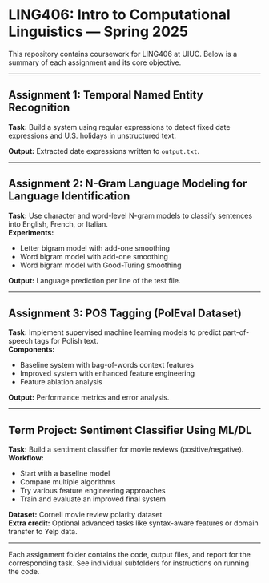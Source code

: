 # LING406: Intro to Computational Linguistics — Spring 2025

This repository contains coursework for LING406 at UIUC. Below is a summary of each assignment and its core objective.

---

## Assignment 1: Temporal Named Entity Recognition
**Task:** Build a system using regular expressions to detect fixed date expressions and U.S. holidays in unstructured text.  

**Output:** Extracted date expressions written to `output.txt`.

---

## Assignment 2: N-Gram Language Modeling for Language Identification
**Task:** Use character and word-level N-gram models to classify sentences into English, French, or Italian.  
**Experiments:**  
- Letter bigram model with add-one smoothing  
- Word bigram model with add-one smoothing  
- Word bigram model with Good-Turing smoothing

**Output:** Language prediction per line of the test file.

---

## Assignment 3: POS Tagging (PolEval Dataset)
**Task:** Implement supervised machine learning models to predict part-of-speech tags for Polish text.  
**Components:**  
- Baseline system with bag-of-words context features  
- Improved system with enhanced feature engineering  
- Feature ablation analysis

**Output:** Performance metrics and error analysis.

---

## Term Project: Sentiment Classifier Using ML/DL
**Task:** Build a sentiment classifier for movie reviews (positive/negative).  
**Workflow:**  
- Start with a baseline model  
- Compare multiple algorithms  
- Try various feature engineering approaches  
- Train and evaluate an improved final system

**Dataset:** Cornell movie review polarity dataset  
**Extra credit:** Optional advanced tasks like syntax-aware features or domain transfer to Yelp data.

---

Each assignment folder contains the code, output files, and report for the corresponding task. See individual subfolders for instructions on running the code.
